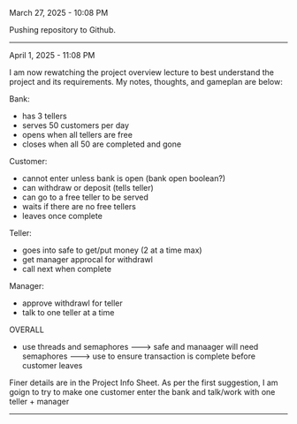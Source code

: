 March 27, 2025 - 10:08 PM

Pushing repository to Github.

---------------------------------------------------------------------------
April 1, 2025 - 11:08 PM

I am now rewatching the project overview lecture to best understand the project and its requirements. My notes, thoughts, and gameplan are below:

Bank:
- has 3 tellers
- serves 50 customers per day
- opens when all tellers are free
- closes when all 50 are completed and gone

Customer:
- cannot enter unless bank is open (bank open boolean?)
- can withdraw or deposit (tells teller)
- can go to a free teller to be served
- waits if there are no free tellers
- leaves once complete


Teller:
- goes into safe to get/put money (2 at a time max)
- get manager approcal for withdrawl
- call next when complete

Manager:
- approve withdrawl for teller
- talk to one teller at a time

OVERALL
- use threads and semaphores
---> safe and manaager will need semaphores
---> use to ensure transaction is complete before customer leaves

Finer details are in the Project Info Sheet. As per the first suggestion, I am goign to try to make one customer enter the bank and talk/work with one teller + manager

---------------------------------------------------------------------------
